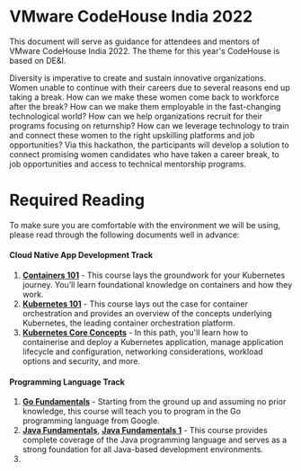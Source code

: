 # VMware CodeHouse India 2022

This document will serve as guidance for attendees and mentors of VMware CodeHouse India 2022. The theme for this year's CodeHouse is based on DE&I.

Diversity is imperative to create and sustain innovative organizations. Women unable to continue with their careers due to several reasons end up taking a break. 
How can we make these women come back to workforce after the break? How can we make them employable in the fast-changing technological world?  How can we help organizations recruit for their programs focusing on returnship? How can we leverage technology to train and connect these women to the right upskilling platforms and job opportunities? Via this hackathon, the participants will develop a solution to connect promising women candidates who have taken a career break, to job opportunities and access to technical mentorship programs. 


# Required Reading

To make sure you are comfortable with the environment we will be using, please read through the following documents well in advance:

#### Cloud Native App Development Track 
1. **[Containers 101](https://kube.academy/courses/containers-101)** - This course lays the groundwork for your Kubernetes journey. You’ll learn foundational knowledge on containers and how they work. 
2. **[Kubernetes 101](https://kube.academy/courses/kubernetes-101)** - This course lays out the case for container orchestration and provides an overview of the concepts underlying Kubernetes, the leading container orchestration platform.
3. **[Kubernetes Core Concepts](https://kube.academy/paths/kubernetes-core-concepts)** - In this path, you'll learn how to containerise and deploy a Kubernetes application, manage application lifecycle and configuration, networking considerations, workload options and security, and more.

#### Programming Language Track
1. **[Go Fundamentals](https://www.udemy.com/course/getgoing/)** - Starting from the ground up and assuming no prior knowledge, this course will teach you to program in the Go programming language from Google.
2. **[Java Fundamentals](https://www.udemy.com/course/java-tutorial)**, **[Java Fundamentals 1](https://www.udemy.com/course/java-latest-programming-fromzero-java13-java12-java11-java10-java9-j8)** - This course provides complete coverage of the Java programming language and serves as a strong foundation for all Java-based development environments. 
3. 



